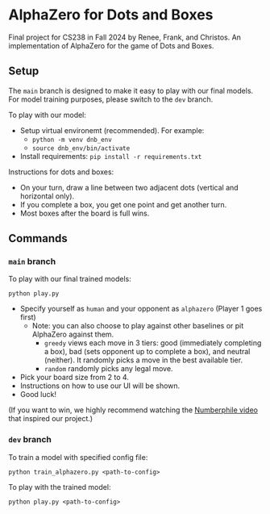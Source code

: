 # AlphaZero for Dots and Boxes
Final project for CS238 in Fall 2024 by Renee, Frank, and Christos.
An implementation of AlphaZero for the game of Dots and Boxes.

## Setup
The `main` branch is designed to make it easy to play with our final models.
For model training purposes, please switch to the `dev` branch.

To play with our model:
- Setup virtual environemt (recommended). For example:
    - `python -m venv dnb_env`
    - `source dnb_env/bin/activate`
- Install requirements: `pip install -r requirements.txt`

Instructions for dots and boxes:
- On your turn, draw a line between two adjacent dots (vertical and horizontal only).
- If you complete a box, you get one point and get another turn.
- Most boxes after the board is full wins.

## Commands
### `main` branch
To play with our final trained models:
```
python play.py
```
- Specify yourself as `human` and your opponent as `alphazero` (Player 1 goes first)
    - Note: you can also choose to play against other baselines or pit AlphaZero against them.
        - `greedy` views each move in 3 tiers: good (immediately completing a box), bad (sets opponent up to complete a box), and neutral (neither). It randomly picks a move in the best available tier.
        - `random` randomly picks any legal move.
- Pick your board size from 2 to 4.
- Instructions on how to use our UI will be shown.
- Good luck!

(If you want to win, we highly recommend watching the [Numberphile video](https://www.youtube.com/watch?v=KboGyIilP6k) that inspired our project.)

### `dev` branch
To train a model with specified config file:
```
python train_alphazero.py <path-to-config>
```

To play with the trained model:
```
python play.py <path-to-config>
```
